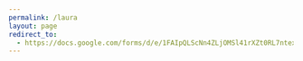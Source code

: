 ```yaml
---
permalink: /laura
layout: page
redirect_to:
  - https://docs.google.com/forms/d/e/1FAIpQLScNn4ZLjOMSl41rXZt0RL7ntexxOFolucI3AUa54iEV3zdlEw/viewform?usp=dialog
---
```

